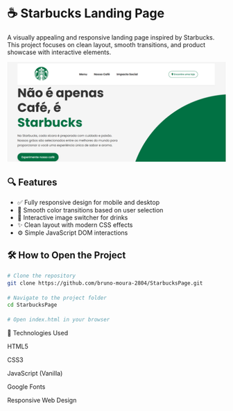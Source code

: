 # ☕ Starbucks Landing Page

A visually appealing and responsive landing page inspired by Starbucks. This project focuses on clean layout, smooth transitions, and product showcase with interactive elements.

![Preview](img/preview.png)

## 🔍 Features

- ✅ Fully responsive design for mobile and desktop
- 🌈 Smooth color transitions based on user selection
- 📸 Interactive image switcher for drinks
- ✨ Clean layout with modern CSS effects
- ⚙️ Simple JavaScript DOM interactions

## 🛠️ How to Open the Project

```bash
# Clone the repository
git clone https://github.com/bruno-moura-2804/StarbucksPage.git

# Navigate to the project folder
cd StarbucksPage

# Open index.html in your browser
```

🧰 Technologies Used

HTML5

CSS3

JavaScript (Vanilla)

Google Fonts

Responsive Web Design
